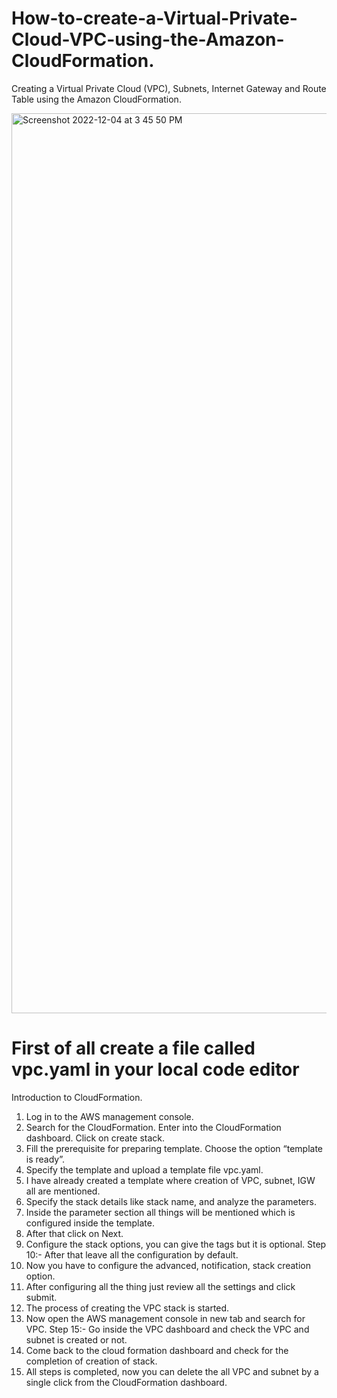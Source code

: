 # How-to-create-a-Virtual-Private-Cloud-VPC-using-the-Amazon-CloudFormation.
Creating a Virtual Private Cloud (VPC), Subnets, Internet Gateway and Route Table using the Amazon CloudFormation.

<img width="1440" alt="Screenshot 2022-12-04 at 3 45 50 PM" src="https://user-images.githubusercontent.com/67089791/205562685-ea6d5ce0-61aa-4866-9619-257f056fc447.png">

# First of all create a file called vpc.yaml in your local code editor

Introduction to CloudFormation.
1. Log in to the AWS management console.
2. Search for the CloudFormation. Enter into the CloudFormation dashboard. Click on create stack.
3. Fill the prerequisite for preparing template. Choose the option “template is ready”.
4. Specify the template and upload a template file vpc.yaml.
5. I have already created a template where creation of VPC, subnet, IGW all are mentioned.
6. Specify the stack details like stack name, and analyze the parameters.
7. Inside the parameter section all things will be mentioned which is configured inside the template.
8. After that click on Next.
9. Configure the stack options, you can give the tags but it is optional. Step 10:- After that leave all the configuration by default.
10. Now you have to configure the advanced, notification, stack creation option.
11. After configuring all the thing just review all the settings and click submit.
12. The process of creating the VPC stack is started.
13. Now open the AWS management console in new tab and search for VPC. Step 15:- Go inside the VPC dashboard and check the VPC and subnet is created or not.
14. Come back to the cloud formation dashboard and check for the completion of creation of stack.
15. All steps is completed, now you can delete the all VPC and subnet by a single click from the CloudFormation dashboard.
 
